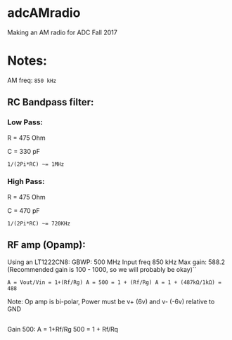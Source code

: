 # adcAMradio

Making an AM radio for ADC Fall 2017


# Notes:

AM freq: `850 kHz`

## RC Bandpass filter:
### Low Pass:
R = 475 Ohm

C = 330 pF

`1/(2Pi*RC) ~= 1MHz`

### High Pass:
R = 475 Ohm

C = 470 pF

`1/(2Pi*RC) ~= 720KHz`

## RF amp (Opamp):
Using an LT1222CN8:
GBWP: 500 MHz
Input freq 850 kHz
Max gain: 588.2 (Recommended gain is 100 - 1000, so we will probably be okay)``

`A = Vout/Vin = 1+(Rf/Rg)
A = 500 = 1 + (Rf/Rg)
A = 1 + (487kΩ/1kΩ) = 488
`

Note: Op amp is bi-polar, Power must be v+ (6v) and v- (-6v) relative to GND

## 

Gain 500:
A = 1+Rf/Rg
500 = 1 + Rf/Rq
